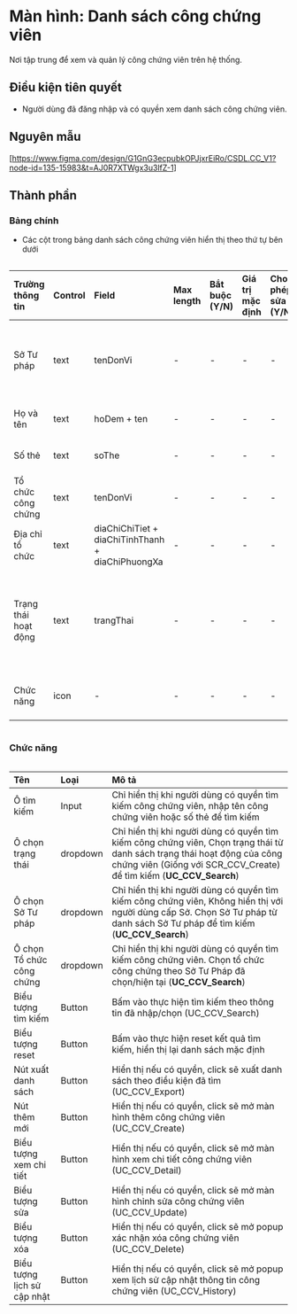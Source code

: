 # Màn hình: Danh sách công chứng viên
Nơi tập trung để xem và quản lý công chứng viên trên hệ thống.

## Điều kiện tiên quyết
- Người dùng đã đăng nhập và có quyền xem danh sách công chứng viên.

## Nguyên mẫu
[https://www.figma.com/design/G1GnG3ecpubkOPJjxrEiRo/CSDL.CC_V1?node-id=135-15983&t=AJ0R7XTWgx3u3lfZ-1]

## Thành phần

### Bảng chính
- Các cột trong bảng danh sách công chứng viên hiển thị theo thứ tự bên dưới

<div style="overflow-x:auto">

| Trường thông tin     | Control | Field                                            | Max length | Bắt buộc (Y/N) | Giá trị mặc định | Cho phép sửa (Y/N) | Mô tả                                                                                                     |
|:---------------------|:--------|:-------------------------------------------------|:-----------|:---------------|:-----------------|:-------------------|:----------------------------------------------------------------------------------------------------------|
| Sở Tư pháp           | text    | tenDonVi                                         | -          | -              | -                | -                  | Hiển thị tên Sở Tư pháp (Không hiển thị cột này với người dùng cấp Sở)                                                                                  |
| Họ và tên            | text    | hoDem + ten                                      | -          | -              | -                | -                  | Họ và tên công chứng viên                                                                                 |
| Số thẻ               | text    | soThe                                            | -          | -              | -                | -                  | Số hiệu thẻ hành nghề công chứng                                                                          |
| Tổ chức công chứng   | text    | tenDonVi                                         | -          | -              | -                | -                  | Tên tổ chức công chứng đang hành nghề                                                                     |
| Địa chỉ tổ chức      | text    | diaChiChiTiet + diaChiTinhThanh + diaChiPhuongXa | -          | -              | -                | -                  | Địa chỉ tổ chức công chứng                                                                                |
| Trạng thái hoạt động | text    | trangThai                                        | -          | -              | -                | -                  | "Đang hành nghề" hiển thị trạng thái màu xanh lá. "Đã miễn nhiệm"/"Tạm đình chỉ" màu đỏ. Còn lại màu vàng |
| Chức năng            | icon    | -                                                | -          | -              | -                | -                  | Xem chi tiết, Sửa, Xóa, Xem lịch sử (tùy quyền)                                                           |

</div>

### Chức năng

<div style="overflow-x:auto">

| Tên                           | Loại     | Mô tả                                                                                                                            |
|:------------------------------|:---------|:---------------------------------------------------------------------------------------------------------------------------------|
| Ô tìm kiếm                    | Input    | Chỉ hiển thị khi người dùng có quyền tìm kiếm công chứng viên, nhập tên công chứng viên hoặc số thẻ để tìm kiếm                  |                                                        |
| Ô chọn trạng thái             | dropdown | Chỉ hiển thị khi người dùng có quyền tìm kiếm công chứng viên, Chọn trạng thái từ danh sách trạng thái hoạt động của công chứng viên (Giống với SCR_CCV_Create) để tìm kiếm (**UC_CCV_Search**) |
| Ô chọn Sở Tư pháp            | dropdown | Chỉ hiển thị khi người dùng có quyền tìm kiếm công chứng viên, Không hiển thị với người dùng cấp Sở. Chọn Sở Tư pháp từ danh sách Sở Tư pháp để tìm kiếm (**UC_CCV_Search**) |
| Ô chọn Tổ chức công chứng            | dropdown | Chỉ hiển thị khi người dùng có quyền tìm kiếm công chứng viên. Chọn tổ chức công chứng theo Sở Tư Pháp đã chọn/hiện tại (**UC_CCV_Search**) |
| Biểu tượng tìm kiếm           | Button   | Bấm vào thực hiện tìm kiếm theo thông tin đã nhập/chọn (UC_CCV_Search)   |
| Biểu tượng reset           | Button   | Bấm vào thực hiện reset kết quả tìm kiếm, hiển thị lại danh sách mặc định |   
| Nút xuất danh sách            | Button   | Hiển thị nếu có quyền, click sẽ xuất danh sách theo điều kiện đã tìm (UC_CCV_Export)                                             |
| Nút thêm mới                  | Button   | Hiển thị nếu có quyền, click sẽ mở màn hình thêm công chứng viên (UC_CCV_Create)                                                    |
| Biểu tượng xem chi tiết       | Button   | Hiển thị nếu có quyền, click sẽ mở màn hình xem chi tiết công chứng viên (UC_CCV_Detail)                                            |
| Biểu tượng sửa                | Button   | Hiển thị nếu có quyền, click sẽ mở màn hình chỉnh sửa công chứng viên (UC_CCV_Update)                                               |
| Biểu tượng xóa                | Button   | Hiển thị nếu có quyền, click sẽ mở popup xác nhận xóa công chứng viên (UC_CCV_Delete)                                            |
| Biểu tượng lịch sử cập nhật   | Button   | Hiển thị nếu có quyền, click sẽ mở popup xem lịch sử cập nhật thông tin công chứng viên (UC_CCV_History)                         |

</div>
